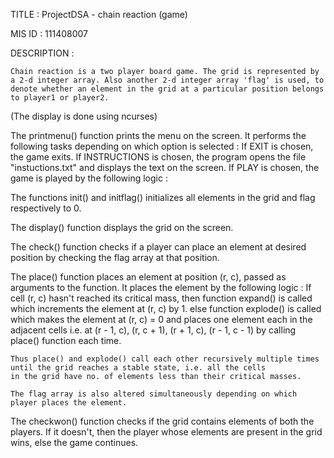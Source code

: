 TITLE : ProjectDSA - chain reaction (game)

MIS ID : 111408007

DESCRIPTION : 
	
	Chain reaction is a two player board game. The grid is represented by a 2-d integer array. Also another 2-d integer array 'flag' is used, to denote whether an element in the grid at a particular position belongs to player1 or player2.
(The display is done using ncurses)
	
The printmenu() function prints the menu on the screen. It performs the following tasks depending on which option is selected :
	If EXIT is chosen, the game exits.
	If INSTRUCTIONS is chosen, 
	    the program opens the file "instuctions.txt" and displays the text on the screen.
	If PLAY is chosen, the game is played by the following logic :
	
The functions init() and initflag() initializes all elements in the grid and flag respectively to 0.

The display() function displays the grid on the screen.

The check() function checks if a player can place an element at desired position by checking the flag array at that position.

The place() function places an element at position (r, c), passed as arguments to the function. It places the element by the following logic :
	If cell (r, c) hasn't reached its critical mass, then
	    function expand() is called which increments the element at (r, c) by 1.
	else
	    function explode() is called which makes the element at (r, c) = 0 and places one element each in the adjacent cells 
	    i.e. at (r - 1, c), (r, c + 1), (r + 1, c), (r - 1, c - 1) by calling place() function each time.
	    
	Thus place() and explode() call each other recursively multiple times until the grid reaches a stable state, i.e. all the cells
	in the grid have no. of elements less than their critical masses.
	
	The flag array is also altered simultaneously depending on which player places the element.
	
The checkwon() function checks if the grid contains elements of both the players. If it doesn't, then the player whose elements are present in the grid wins, else the game continues.

